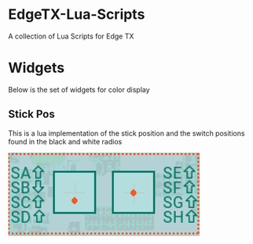 # EdgeTX-Lua-Scripts

A collection of Lua Scripts for Edge TX

# Widgets 

Below is the set of widgets for color display

## Stick Pos
This is a lua implementation of the stick position and the switch positions found in the black and white radios

![stickpos_screengrab](images/StickPos.png)
